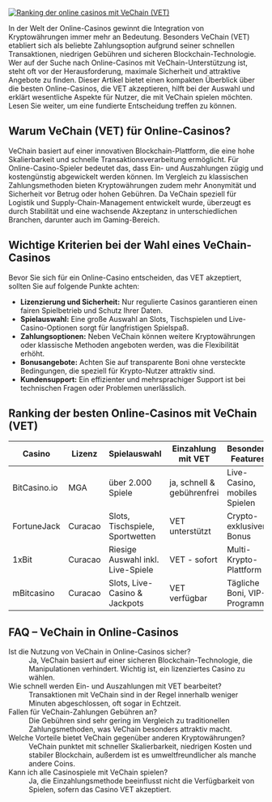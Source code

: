 [![Ranking der online casinos mit VeChain (VET)](https://123-caf.pages.dev/gitsignup.png)](https://vrmoo.ru/Bt82HjjY)

<p>In der Welt der Online-Casinos gewinnt die Integration von Kryptowährungen immer mehr an Bedeutung. Besonders VeChain (VET) etabliert sich als beliebte Zahlungsoption aufgrund seiner schnellen Transaktionen, niedrigen Gebühren und sicheren Blockchain-Technologie. Wer auf der Suche nach Online-Casinos mit VeChain-Unterstützung ist, steht oft vor der Herausforderung, maximale Sicherheit und attraktive Angebote zu finden. Dieser Artikel bietet einen kompakten Überblick über die besten Online-Casinos, die VET akzeptieren, hilft bei der Auswahl und erklärt wesentliche Aspekte für Nutzer, die mit VeChain spielen möchten. Lesen Sie weiter, um eine fundierte Entscheidung treffen zu können.</p>  <h2>Warum VeChain (VET) für Online-Casinos?</h2> <p>VeChain basiert auf einer innovativen Blockchain-Plattform, die eine hohe Skalierbarkeit und schnelle Transaktionsverarbeitung ermöglicht. Für Online-Casino-Spieler bedeutet das, dass Ein- und Auszahlungen zügig und kostengünstig abgewickelt werden können. Im Vergleich zu klassischen Zahlungsmethoden bieten Kryptowährungen zudem mehr Anonymität und Sicherheit vor Betrug oder hohen Gebühren. Da VeChain speziell für Logistik und Supply-Chain-Management entwickelt wurde, überzeugt es durch Stabilität und eine wachsende Akzeptanz in unterschiedlichen Branchen, darunter auch im Gaming-Bereich.</p>  <h2>Wichtige Kriterien bei der Wahl eines VeChain-Casinos</h2> <p>Bevor Sie sich für ein Online-Casino entscheiden, das VET akzeptiert, sollten Sie auf folgende Punkte achten:</p> <ul>   <li><strong>Lizenzierung und Sicherheit:</strong> Nur regulierte Casinos garantieren einen fairen Spielbetrieb und Schutz Ihrer Daten.</li>   <li><strong>Spielauswahl:</strong> Eine große Auswahl an Slots, Tischspielen und Live-Casino-Optionen sorgt für langfristigen Spielspaß.</li>   <li><strong>Zahlungsoptionen:</strong> Neben VeChain können weitere Kryptowährungen oder klassische Methoden angeboten werden, was die Flexibilität erhöht.</li>   <li><strong>Bonusangebote:</strong> Achten Sie auf transparente Boni ohne versteckte Bedingungen, die speziell für Krypto-Nutzer attraktiv sind.</li>   <li><strong>Kundensupport:</strong> Ein effizienter und mehrsprachiger Support ist bei technischen Fragen oder Problemen unerlässlich.</li> </ul>  <h2>Ranking der besten Online-Casinos mit VeChain (VET)</h2> <table>   <thead>     <tr>       <th>Casino</th>       <th>Lizenz</th>       <th>Spielauswahl</th>       <th>Einzahlung mit VET</th>       <th>Besondere Features</th>     </tr>   </thead>   <tbody>     <tr>       <td>BitCasino.io</td>       <td>MGA</td>       <td>über 2.000 Spiele</td>       <td>ja, schnell & gebührenfrei</td>       <td>Live-Casino, mobiles Spielen</td>     </tr>     <tr>       <td>FortuneJack</td>       <td>Curacao</td>       <td>Slots, Tischspiele, Sportwetten</td>       <td>VET unterstützt</td>       <td>Crypto-exklusiver Bonus</td>     </tr>     <tr>       <td>1xBit</td>       <td>Curacao</td>       <td>Riesige Auswahl inkl. Live-Spiele</td>       <td>VET - sofort</td>       <td>Multi-Krypto-Plattform</td>     </tr>     <tr>       <td>mBitcasino</td>       <td>Curacao</td>       <td>Slots, Live-Casino & Jackpots</td>       <td>VET verfügbar</td>       <td>Tägliche Boni, VIP-Programm</td>     </tr>   </tbody> </table>  <h2>FAQ – VeChain in Online-Casinos</h2> <dl>   <dt>Ist die Nutzung von VeChain in Online-Casinos sicher?</dt>   <dd>Ja, VeChain basiert auf einer sicheren Blockchain-Technologie, die Manipulationen verhindert. Wichtig ist, ein lizenziertes Casino zu wählen.</dd>      <dt>Wie schnell werden Ein- und Auszahlungen mit VET bearbeitet?</dt>   <dd>Transaktionen mit VeChain sind in der Regel innerhalb weniger Minuten abgeschlossen, oft sogar in Echtzeit.</dd>      <dt>Fallen für VeChain-Zahlungen Gebühren an?</dt>   <dd>Die Gebühren sind sehr gering im Vergleich zu traditionellen Zahlungsmethoden, was VeChain besonders attraktiv macht.</dd>      <dt>Welche Vorteile bietet VeChain gegenüber anderen Kryptowährungen?</dt>   <dd>VeChain punktet mit schneller Skalierbarkeit, niedrigen Kosten und stabiler Blockchain, außerdem ist es umweltfreundlicher als manche andere Coins.</dd>      <dt>Kann ich alle Casinospiele mit VeChain spielen?</dt>   <dd>Ja, die Einzahlungsmethode beeinflusst nicht die Verfügbarkeit von Spielen, sofern das Casino VET akzeptiert.</dd> </dl>
